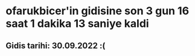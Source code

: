 # ofarukbicer'in gidisine son 3 gun 16 saat 1 dakika 13 saniye kaldi

## Gidis tarihi: 30.09.2022 :(